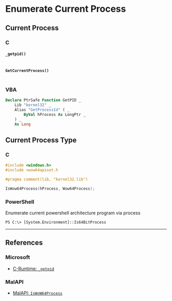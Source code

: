 # Enumerate Current Process

## Current Process

### C

#### `_getpid()`

```

```

#### `GetCurrentProcess()`

```

```

### VBA

```vb
Declare PtrSafe Function GetPID _
    Lib "kernel32" _
    Alias "GetProcessId" ( _
        ByVal hProcess As LongPtr _
    ) _
    As Long
```

## Current Process Type

### C

```c
#include <windows.h>
#include <wow64apiset.h

#pragma comment(lib, "kernel32.lib")

IsWow64Process(hProcess, Wow64Process);
```

### PowerShell

Enumerate current powershell architecture program via process

```
PS C:\> [System.Environment]::Is64BitProcess
```

---
## References

### Microsoft

- [C-Runtime: `_getpid`](https://learn.microsoft.com/en-us/cpp/c-runtime-library/reference/getpid?view=msvc-170)

### MalAPI

- [MalAPI: `IsWoW64Process`](https://malapi.io/winapi/IsWoW64Process)
